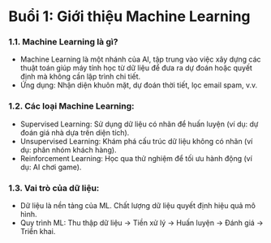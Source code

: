# Buổi 1: Giới thiệu Machine Learning
### 1.1. Machine Learning là gì?
- Machine Learning là một nhánh của AI, tập trung vào việc xây dựng các thuật toán giúp máy tính học từ dữ liệu để đưa ra dự đoán hoặc quyết định mà không cần lập trình chi tiết.
- Ứng dụng: Nhận diện khuôn mặt, dự đoán thời tiết, lọc email spam, v.v.
### 1.2. Các loại Machine Learning:
- Supervised Learning: Sử dụng dữ liệu có nhãn để huấn luyện (ví dụ: dự đoán giá nhà dựa trên diện tích).
- Unsupervised Learning: Khám phá cấu trúc dữ liệu không có nhãn (ví dụ: phân nhóm khách hàng).
- Reinforcement Learning: Học qua thử nghiệm để tối ưu hành động (ví dụ: AI chơi game).
### 1.3. Vai trò của dữ liệu:
- Dữ liệu là nền tảng của ML. Chất lượng dữ liệu quyết định hiệu quả mô hình.
- Quy trình ML: Thu thập dữ liệu → Tiền xử lý → Huấn luyện → Đánh giá → Triển khai.

